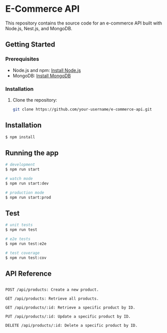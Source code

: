 # E-Commerce API

This repository contains the source code for an e-commerce API built with Node.js, Nest.js, and MongoDB.

## Getting Started

### Prerequisites

- Node.js and npm: [Install Node.js](https://nodejs.org/)
- MongoDB: [Install MongoDB](https://www.mongodb.com/try/download/community)

### Installation

1. Clone the repository:

   ```bash
   git clone https://github.com/your-username/e-commerce-api.git
   ```

## Installation

```bash
$ npm install
```

## Running the app

```bash
# development
$ npm run start

# watch mode
$ npm run start:dev

# production mode
$ npm run start:prod
```

## Test

```bash
# unit tests
$ npm run test

# e2e tests
$ npm run test:e2e

# test coverage
$ npm run test:cov
```

## API Reference

```http

POST /api/products: Create a new product.

GET /api/products: Retrieve all products.

GET /api/products/:id: Retrieve a specific product by ID.

PUT /api/products/:id: Update a specific product by ID.

DELETE /api/products/:id: Delete a specific product by ID.
```
